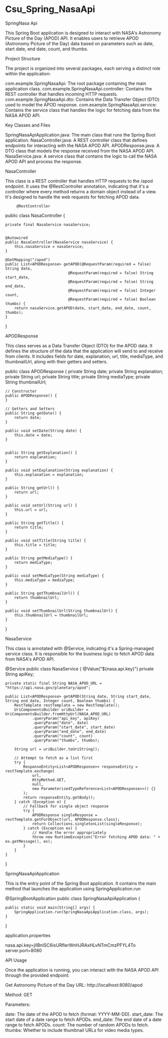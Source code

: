 # Csu_Spring_NasaApi

SpringNasa Api

This Spring Boot application is designed to interact with NASA's Astronomy Picture of the Day (APOD) API. 
It enables users to retrieve APOD (Astronomy Picture of the Day) data based on parameters such as date, start date, end date, count, and thumbs.


Project Structure

The project is organized into several packages, each serving a distinct role within the application:

com.example.SpringNasaApi: The root package containing the main application class.
com.example.SpringNasaApi.controller: Contains the REST controller that handles incoming HTTP requests.
com.example.SpringNasaApi.dto: Contains the Data Transfer Object (DTO) used to model the APOD response.
com.example.SpringNasaApi.service: Contains the service class that handles the logic for fetching data from the NASA APOD API.

Key Classes and Files

SpringNasaApiApplication.java: The main class that runs the Spring Boot application.
NasaController.java: A REST controller class that defines endpoints for interacting with the NASA APOD API.
APODResponse.java: A DTO class that models the response received from the NASA APOD API.
NasaService.java: A service class that contains the logic to call the NASA APOD API and process the response.


NasaController

This class is a REST controller that handles HTTP requests to the /apod endpoint. It uses the @RestController annotation, indicating that it's a controller where every method returns a domain object instead of a view. It's designed to handle the web requests for fetching APOD data.

         @RestController
public class NasaController {

    private final NasaService nasaService;

    
    @Autowired
    public NasaController(NasaService nasaService) {
        this.nasaService = nasaService;
    }

    @GetMapping("/apod")
    public List<APODResponse> getAPOD(@RequestParam(required = false) String date,
                                @RequestParam(required = false) String start_date,
                                @RequestParam(required = false) String end_date,
                                @RequestParam(required = false) Integer count,
                                @RequestParam(required = false) Boolean thumbs) {
        return nasaService.getAPOD(date, start_date, end_date, count, thumbs);
    }
}

APODResponse

This class serves as a Data Transfer Object (DTO) for the APOD data. It defines the structure of the data that the application will send to and receive from clients. It includes fields for date, explanation, url, title, mediaType, and thumbnailUrl, along with their getters and setters.

public class APODResponse {
    private String date;
    private String explanation;
    private String url;
    private String title;
    private String mediaType; 
    private String thumbnailUrl; 

    // Constructor
    public APODResponse() {
    }

    // Getters and Setters
    public String getDate() {
        return date;
    }

    public void setDate(String date) {
        this.date = date;
    }


    public String getExplanation() {
        return explanation;
    }

    public void setExplanation(String explanation) {
        this.explanation = explanation;
    }

    public String getUrl() {
        return url;
    }

    public void setUrl(String url) {
        this.url = url;
    }

    public String getTitle() {
        return title;
    }

    public void setTitle(String title) {
        this.title = title;
    }

    public String getMediaType() {
        return mediaType;
    }

    public void setMediaType(String mediaType) {
        this.mediaType = mediaType;
    }

    public String getThumbnailUrl() {
        return thumbnailUrl;
    }

    public void setThumbnailUrl(String thumbnailUrl) {
        this.thumbnailUrl = thumbnailUrl;
    }
}

NasaService

This class is annotated with @Service, indicating it's a Spring-managed service class. 
It is  responsible for the business logic to fetch APOD data from NASA's APOD API.

@Service
public class NasaService {
    @Value("${nasa.api.key}")
    private String apiKey;

    private static final String NASA_APOD_URL = "https://api.nasa.gov/planetary/apod";

    public List<APODResponse> getAPOD(String date, String start_date, String end_date, Integer count, Boolean thumbs) {
        RestTemplate restTemplate = new RestTemplate();
        UriComponentsBuilder uriBuilder = UriComponentsBuilder.fromHttpUrl(NASA_APOD_URL)
                .queryParam("api_key", apiKey)
                .queryParam("date", date)
                .queryParam("start_date", start_date)
                .queryParam("end_date", end_date)
                .queryParam("count", count)
                .queryParam("thumbs", thumbs);

        String url = uriBuilder.toUriString();

        // Attempt to fetch as a list first
        try {
            ResponseEntity<List<APODResponse>> responseEntity = restTemplate.exchange(
                url,
                HttpMethod.GET,
                null,
                new ParameterizedTypeReference<List<APODResponse>>() {}
            );
            return responseEntity.getBody();
        } catch (Exception e) {
            // Fallback for single object response
            try {
                APODResponse singleResponse = restTemplate.getForObject(url, APODResponse.class);
                return Collections.singletonList(singleResponse);
            } catch (Exception ex) {
                // Handle the error appropriately
                throw new RuntimeException("Error fetching APOD data: " + ex.getMessage(), ex);
            }
        }
    }
}

SpringNasaApiApplication

This is the entry point of the Spring Boot application. 
It contains the main method that launches the application using SpringApplication.run

@SpringBootApplication
public class SpringNasaApiApplication {

	public static void main(String[] args) {
		SpringApplication.run(SpringNasaApiApplication.class, args);
	}

}

application.properties

nasa.api.key=jlIBnISC6isURflerWnHJRAxHLvNTmCmzPFYL4To
server.port=8080

API Usage

Once the application is running, you can interact with the NASA APOD API through the provided endpoint:

Get Astronomy Picture of the Day
URL: http://localhost:8080/apod

Method: GET


Parameters:

date: The date of the APOD to fetch (format: YYYY-MM-DD). 
start_date: The start date of a date range to fetch APODs. 
end_date: The end date of a date range to fetch APODs. 
count: The number of random APODs to fetch. 
thumbs: Whether to include thumbnail URLs for video media types. 







